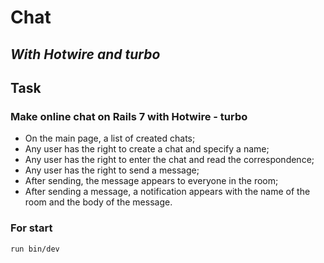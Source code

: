 # Chat
## _With Hotwire and turbo_

## Task
###  Make online chat on Rails 7 with Hotwire - turbo
- On the main page, a list of created chats;
- Any user has the right to create a chat and specify a name;
- Any user has the right to enter the chat and read the correspondence;
- Any user has the right to send a message;
- After sending, the message appears to everyone in the room;
- After sending a message, a notification appears with the name of the room and the body of the message.

### For start
```sh
run bin/dev
```
